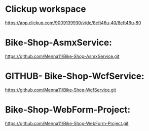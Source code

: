 # Clickup workspace
https://app.clickup.com/9009139930/v/dc/8cft46u-40/8cft46u-80

# Bike-Shop-AsmxService:
https://github.com/Menna11/Bike-Shop-AsmxService.git

# GITHUB- Bike-Shop-WcfService:
https://github.com/Menna11/Bike-Shop-WcfService.git

#  Bike-Shop-WebForm-Project:
https://github.com/Menna11/Bike-Shop-WebForm-Project.git

